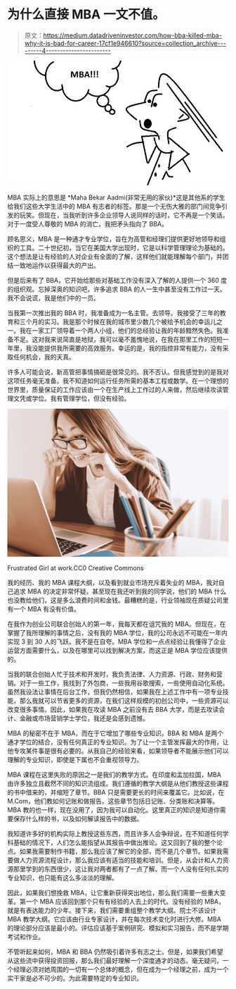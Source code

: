# 为什么直接 MBA 一文不值。

> 原文：<https://medium.datadriveninvestor.com/how-bba-killed-mba-why-it-is-bad-for-career-17cf1e946610?source=collection_archive---------4----------------------->

![](img/50b20343cbfb8cc024113075904beec3.png)

MBA 实际上的意思是 *Maha Bekar Aadmi(非常无用的家伙)*这是其他系的学生给我们这些大学生活中的 MBA 有志者的标签。那是一个无伤大雅的部门间竞争引发的玩笑。但现在，当我听到许多企业领导人说同样的话时，它不再是一个笑话。对于一度受人尊敬的 MBA 的消亡，我把矛头指向了 BBA。

顾名思义，MBA 是一种通才专业学位，旨在为高管和经理们提供更好地领导和组织的工具。二十世纪初，当它在美国大学出现时，它是以科学管理理论为基础的。这个想法是让有经验的人对企业有全面的了解，这样他们就能理解每个部门，并团结一致地运作以获得最大的产出。

但是后来有了 BBA，它开始给那些对基础工作没有深入了解的人提供一个 360 度的组织观。忘掉深奥的知识吧，许多追求 BBA 的人一生中甚至没有工作过一天。我不会说谎，我是他们中的一员。

当我第一次推出我的 BBA 时，我准备成为一名主管。去领导。我接受了三年的教育和三个月的实习。我是那个时候在我的城市里少数几个被给予机会的幸运儿之一。我在一家工厂领导着一个两人小组，他们的总经验让我的年龄黯然失色。我准备不足。这对我来说简直是地狱，我可以毫不羞愧地说，在我在那里工作的短短一年里，我没能提供我所需要的高效服务。幸运的是，我的指控非常有能力，没有采取任何机会，我的天真。

许多人可能会说，新高管把事情搞砸是很常见的。我不否认。但我感觉到的是我对这项任务毫无准备。我不知道如何运行任务所需的基本工程或数学。在一个理想的世界里，质量保证的工作应该由一个在生产线上工作过的人来做，然后继续攻读管理文凭或学位。我有管理学位，但没有经验。

![](img/5d550da633ffea24ac8b37d0f125f95a.png)

Frustrated Girl at work.CC0 Creative Commons

我的经历、我的 MBA 课程大纲，以及看到就业市场充斥着失业的 MBA，我对自己追求 MBA 的决定非常怀疑。甚至现在我还听到我的同学说，他们的 MBA 什么也没教给他们，这是多么浪费时间和金钱。最糟糕的是，行业领袖现在质疑公司里有一个 MBA 有没有价值。

在我作为创业公司联合创始人的第一年，我每天都在诅咒我的 MBA。但现在，在掌握了我所理解的事情之后，没有我的 MBA 学位，我的公司永远不可能在一年内实现 3 到 30 人的飞跃。我不是在自夸。MBA 学位和一点点经验让我懂得了企业运营方面需要什么，以及在哪里可以找到解决方案，而这正是 MBA 学位应该提供的。

当我的联合创始人忙于技术和开发时，我负责法律、人力资源、行政、财务和营销。对于一些工作，我找到了外包商，一些我用谷歌搜索，一些使用自动化系统。虽然我设法让事情在后台工作，但我仍然相信，如果我在上述工作中有一项专业技能，那么我就可以节省更多的资源，在我们这样规模的初创公司中，一些资源可以改变很多事情。因此，如果我在攻读 MBA 之前没有去 BBA 大学，而是去攻读会计、金融或市场营销学士学位，我还是会感到遗憾。

MBA 的秘密不在于 MBA，而在于它增加了哪些专业知识。BBA 和 MBA 是两个通才学位的结合，没有任何真正的专业知识。为了让一个主管发挥最大的作用，让他专攻某件事是很有必要的。从我自己的经验来看，如果领导者不能展示他们可以理解的专业知识，即使是下属也不会重视领导力。

MBA 课程在这里失败的原因之一是我们的教学方式。在印度和孟加拉国，MBA 由许多独立且截然不同的知识流组成。我们遵循的教学大纲是从他们教授这些课程的书中借来的，并缩短了章节。BBA 只是需要更长的时间来覆盖它。比如说，在 M.Com，他们教如何记账和做报告。这些章节包括日记账、分类账和决算等。MBA 教的也一样，现在没用了，因为我可以自动化。这里真正的知识是知道你需要保存什么样的书，以及如何解读报告中的数据。

我知道许多好的机构实际上教授这些东西，而且许多人会争辩说，在不知道任何学科基础的情况下，人们怎么能指望从其报告中做出推论。这又回到了我的整个论点。如果我需要制作书籍，那么我应该了解它的全部，而不是几个章节。如果我需要做人力资源流程设计，那么我应该有适当的技能和培训。但是，从会计和人力资源那里学到的东西很少，这让我对两者都有了一点了解。而一个人没有任何扎实的专业知识，也只能有这么多淡淡的理解。

因此，如果我们想挽救 MBA，让它重新获得突出地位，那么我们需要一些重大变革。第一个 MBA 应该回到那个只有有经验的人去上的时代。没有经验的 MBA，就是有表达能力的少年。接下来，我们需要重组整个教学大纲。院士不该设计 MBA 教学大纲。它应该由行业专家设计，并在每次技术变化时进行大修。MBA 的理论部分应该是最小的。评估应该基于案例研究、模拟和实习报告，而不是学期考试和作业。

不管听起来如何，MBA 和 BBA 仍然吸引着许多有志之士。但是，如果我们希望从这些流中获得投资回报，那么我们最好理解一个深度通才的动态。毫无疑问，一个经理必须对她周围的一切有一个总体的概念，但在成为一个经理之前，成为一个实干家是必不可少的。为此需要特定的专业知识。